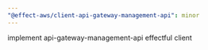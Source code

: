 ```yaml
---
"@effect-aws/client-api-gateway-management-api": minor
---
```


implement api-gateway-management-api effectful client
